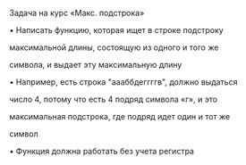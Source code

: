 Задача на курс «Макс. подстрока»

• Написать функцию, которая ищет в строке подстроку

максимальной длины, состоящую из одного и того же

символа, и выдает эту максимальную длину

• Например, есть строка "аааббдеггггв", должно выдаться

число 4, потому что есть 4 подряд символа «г», и это

максимальная подстрока, где подряд идет один и тот же

символ

• Функция должна работать без учета регистра